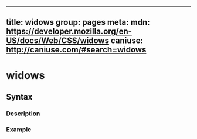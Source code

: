 
  ---
  title: widows
  group: pages
  meta:
    mdn: https://developer.mozilla.org/en-US/docs/Web/CSS/widows
    caniuse: http://caniuse.com/#search=widows
  ---

  # widows
  <!--- Introduction for widows, keep it brief and set the overall context -->

  ## Syntax
  <!--- Introduce the various syntax for widows -->

  ### Description
  <!--- For each major section of syntax, provide a description explaining its usage further -->

  ### Example
  <!--- Provide code examples for the syntax block you're currently describing -->
